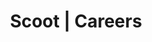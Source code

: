 ---
title: "Scoot | Careers"
pageTitle: "Careers"
bgImageMobile: "../assets/images/careers-location-hero-mobile.jpg"
bgImageTablet: "../assets/images/careers-locations-hero-tablet.jpg"
bgImageDesktop: "../assets/images/careers-locations-hero-desktop.jpg"
layout: "layouts/careers.html"
---